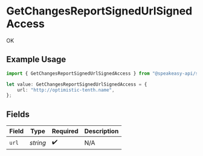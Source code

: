 # GetChangesReportSignedUrlSignedAccess

OK

## Example Usage

```typescript
import { GetChangesReportSignedUrlSignedAccess } from "@speakeasy-api/speakeasy-client-sdk-typescript/sdk/models/operations";

let value: GetChangesReportSignedUrlSignedAccess = {
    url: "http://optimistic-tenth.name",
};
```

## Fields

| Field              | Type               | Required           | Description        |
| ------------------ | ------------------ | ------------------ | ------------------ |
| `url`              | *string*           | :heavy_check_mark: | N/A                |